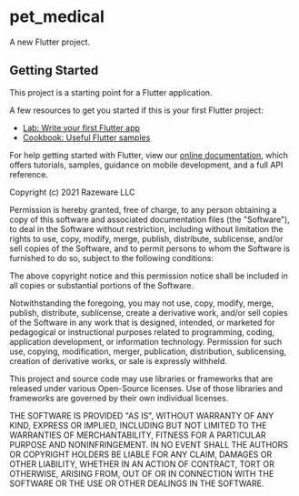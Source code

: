 # pet_medical

A new Flutter project.

## Getting Started

This project is a starting point for a Flutter application.

A few resources to get you started if this is your first Flutter project:

- [Lab: Write your first Flutter app](https://flutter.dev/docs/get-started/codelab)
- [Cookbook: Useful Flutter samples](https://flutter.dev/docs/cookbook)

For help getting started with Flutter, view our
[online documentation](https://flutter.dev/docs), which offers tutorials,
samples, guidance on mobile development, and a full API reference.

Copyright (c) 2021 Razeware LLC

Permission is hereby granted, free of charge, to any person
obtaining a copy of this software and associated documentation
files (the "Software"), to deal in the Software without
restriction, including without limitation the rights to use,
copy, modify, merge, publish, distribute, sublicense, and/or
sell copies of the Software, and to permit persons to whom
the Software is furnished to do so, subject to the following
conditions:

The above copyright notice and this permission notice shall be
included in all copies or substantial portions of the Software.

Notwithstanding the foregoing, you may not use, copy, modify,
merge, publish, distribute, sublicense, create a derivative work,
and/or sell copies of the Software in any work that is designed,
intended, or marketed for pedagogical or instructional purposes
related to programming, coding, application development, or
information technology. Permission for such use, copying,
modification, merger, publication, distribution, sublicensing,
creation of derivative works, or sale is expressly withheld.

This project and source code may use libraries or frameworks
that are released under various Open-Source licenses. Use of
those libraries and frameworks are governed by their own
individual licenses.

THE SOFTWARE IS PROVIDED "AS IS", WITHOUT WARRANTY OF ANY KIND,
EXPRESS OR IMPLIED, INCLUDING BUT NOT LIMITED TO THE WARRANTIES OF
MERCHANTABILITY, FITNESS FOR A PARTICULAR PURPOSE AND
NONINFRINGEMENT. IN NO EVENT SHALL THE AUTHORS OR COPYRIGHT
HOLDERS BE LIABLE FOR ANY CLAIM, DAMAGES OR OTHER LIABILITY,
WHETHER IN AN ACTION OF CONTRACT, TORT OR OTHERWISE, ARISING FROM,
OUT OF OR IN CONNECTION WITH THE SOFTWARE OR THE USE OR OTHER
DEALINGS IN THE SOFTWARE.